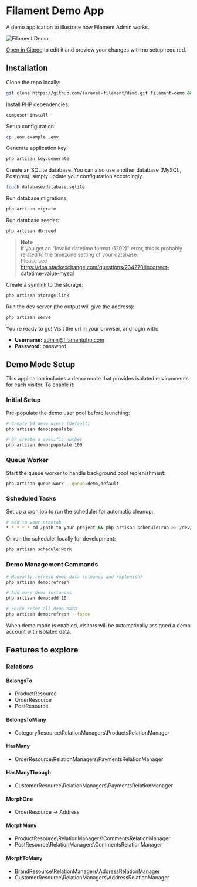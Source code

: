 # Filament Demo App

A demo application to illustrate how Filament Admin works.

![Filament Demo](https://github.com/filamentphp/demo/assets/171715/899161a9-3c85-4dc9-9599-13928d3a4412)

[Open in Gitpod](https://gitpod.io/#https://github.com/filamentphp/demo) to edit it and preview your changes with no setup required.

## Installation

Clone the repo locally:

```sh
git clone https://github.com/laravel-filament/demo.git filament-demo && cd filament-demo
```

Install PHP dependencies:

```sh
composer install
```

Setup configuration:

```sh
cp .env.example .env
```

Generate application key:

```sh
php artisan key:generate
```

Create an SQLite database. You can also use another database (MySQL, Postgres), simply update your configuration accordingly.

```sh
touch database/database.sqlite
```

Run database migrations:

```sh
php artisan migrate
```

Run database seeder:

```sh
php artisan db:seed
```

> **Note**  
> If you get an "Invalid datetime format (1292)" error, this is probably related to the timezone setting of your database.  
> Please see https://dba.stackexchange.com/questions/234270/incorrect-datetime-value-mysql


Create a symlink to the storage:

```sh
php artisan storage:link
```

Run the dev server (the output will give the address):

```sh
php artisan serve
```

You're ready to go! Visit the url in your browser, and login with:

-   **Username:** admin@filamentphp.com
-   **Password:** password

## Demo Mode Setup

This application includes a demo mode that provides isolated environments for each visitor. To enable it:

### Initial Setup

Pre-populate the demo user pool before launching:

```sh
# Create 50 demo users (default)
php artisan demo:populate

# Or create a specific number
php artisan demo:populate 100
```

### Queue Worker

Start the queue worker to handle background pool replenishment:

```sh
php artisan queue:work --queue=demo,default
```

### Scheduled Tasks

Set up a cron job to run the scheduler for automatic cleanup:

```sh
# Add to your crontab
* * * * * cd /path-to-your-project && php artisan schedule:run >> /dev/null 2>&1
```

Or run the scheduler locally for development:

```sh
php artisan schedule:work
```

### Demo Management Commands

```sh
# Manually refresh demo data (cleanup and replenish)
php artisan demo:refresh

# Add more demo instances
php artisan demo:add 10

# Force reset all demo data
php artisan demo:refresh --force
```

When demo mode is enabled, visitors will be automatically assigned a demo account with isolated data.

## Features to explore

### Relations

#### BelongsTo
- ProductResource
- OrderResource
- PostResource

#### BelongsToMany
- CategoryResource\RelationManagers\ProductsRelationManager

#### HasMany
- OrderResource\RelationManagers\PaymentsRelationManager

#### HasManyThrough
- CustomerResource\RelationManagers\PaymentsRelationManager

#### MorphOne
- OrderResource -> Address

#### MorphMany
- ProductResource\RelationManagers\CommentsRelationManager
- PostResource\RelationManagers\CommentsRelationManager

#### MorphToMany
- BrandResource\RelationManagers\AddressRelationManager
- CustomerResource\RelationManagers\AddressRelationManager
